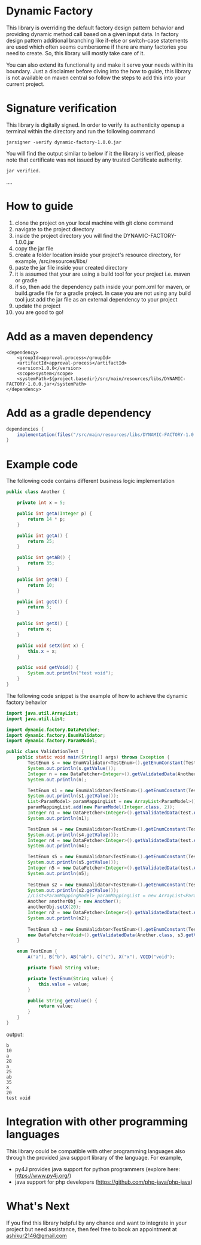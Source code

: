 # Dynamic Factory

This library is overriding the default factory design pattern behavior and providing dynamic method call based on a given input data. In factory design pattern additional branching like if-else or switch-case statements are used which often seems cumbersome if there are many factories you need to create. So, this library will mostly take care of it.

You can also extend its functionality and make it serve your needs within its boundary. Just a disclaimer before diving into the how to guide, this library is not available on maven central so follow the steps to add this into your current project.

# Signature verification

This library is digitally signed. In order to verify its authenticity openup a terminal within the directory and run the following command

```
jarsigner -verify dynamic-factory-1.0.0.jar
```

You will find the output similar to below if it the library is verified, please note that certificate was not issued by any trusted Certificate authority.

```
jar verified.
```
....

# How to guide

1. clone the project on your local machine with git clone command
2. navigate to the project directory
3. inside the project directory you will find the DYNAMIC-FACTORY-1.0.0.jar
4. copy the jar file
5. create a folder location inside your project's resource directory, for example, /src/resources/libs/
6. paste the jar file inside your created directory
7. it is assumed that your are using a build tool for your project i.e. maven or gradle
8. if so, then add the dependency path inside your pom.xml for maven, or build.gradle file for a gradle project. In case you are not using any build tool just add the jar file as an external dependency to your project
9. update the project
10. you are good to go!

# Add as a maven dependency

```maven
<dependency>
	<groupId>approval.process</groupId>
	<artifactId>approval-process</artifactId>
	<version>1.0.0</version>
	<scope>system</scope>
	<systemPath>${project.basedir}/src/main/resources/libs/DYNAMIC-FACTORY-1.0.0.jar</systemPath>
</dependency>
```

# Add as a gradle dependency

```gradle
dependencies {
    implementation(files("/src/main/resources/libs/DYNAMIC-FACTORY-1.0.0.jar"))
}
```


# Example code

The following code contains different business logic implementation 

```java
public class Another {

	private int x = 5;

	public int getA(Integer p) {
		return 14 * p;
	}

	public int getA() {
		return 25;
	}

	public int getAB() {
		return 35;
	}

	public int getB() {
		return 10;
	}

	public int getC() {
		return 5;
	}

	public int getX() {
		return x;
	}

	public void setX(int x) {
		this.x = x;
	}

	public void getVoid() {
		System.out.println("test void");
	}
}
```
The following code snippet is the example of how to achieve the dynamic factory behavior

```java
import java.util.ArrayList;
import java.util.List;

import dynamic.factory.DataFetcher;
import dynamic.factory.EnumValidator;
import dynamic.factory.ParamModel;

public class ValidationTest {
	public static void main(String[] args) throws Exception {
		TestEnum s = new EnumValidator<TestEnum>().getEnumConstant(TestEnum.class, TestEnum.B);
		System.out.println(s.getValue());
		Integer n = new DataFetcher<Integer>().getValidatedData(Another.class, s.getValue(), null, null, null);
		System.out.println(n);

		TestEnum s1 = new EnumValidator<TestEnum>().getEnumConstant(TestEnum.class, TestEnum.A);
		System.out.println(s1.getValue());
		List<ParamModel> paramMappingList = new ArrayList<ParamModel>();
		paramMappingList.add(new ParamModel(Integer.class, 2));
		Integer n1 = new DataFetcher<Integer>().getValidatedData(test.Another.class, s1.getValue(), paramMappingList, null, null);
		System.out.println(n1);

		TestEnum s4 = new EnumValidator<TestEnum>().getEnumConstant(TestEnum.class, TestEnum.A);
		System.out.println(s4.getValue());
		Integer n4 = new DataFetcher<Integer>().getValidatedData(test.Another.class, s4.getValue(), null, null, null);
		System.out.println(n4);

		TestEnum s5 = new EnumValidator<TestEnum>().getEnumConstant(TestEnum.class, TestEnum.AB);
		System.out.println(s5.getValue());
		Integer n5 = new DataFetcher<Integer>().getValidatedData(test.Another.class, s5.getValue(), null, null, null);
		System.out.println(n5);
		
		TestEnum s2 = new EnumValidator<TestEnum>().getEnumConstant(TestEnum.class, TestEnum.X);
		System.out.println(s2.getValue());
		//List<ParamMappingModel> paramMappingList = new ArrayList<ParamMappingModel>();
		Another anotherObj = new Another();
		anotherObj.setX(20);
		Integer n2 = new DataFetcher<Integer>().getValidatedData(test.Another.class, s2.getValue(), null, anotherObj, null);
		System.out.println(n2);
		
		TestEnum s3 = new EnumValidator<TestEnum>().getEnumConstant(TestEnum.class, TestEnum.VOID);
		new DataFetcher<Void>().getValidatedData(Another.class, s3.getValue(), null, null, null);
	}

	enum TestEnum {
		A("a"), B("b"), AB("ab"), C("c"), X("x"), VOID("void");

		private final String value;

		private TestEnum(String value) {
			this.value = value;
		}

		public String getValue() {
			return value;
		}
	}
}
```
output:
```
b
10
a
28
a
25
ab
35
x
20
test void
```

# Integration with other programming languages

This library could be compatible with other programming languages also through the provided java support library of the language.
For example, 

* py4J provides java support for python programmers (explore here: https://www.py4j.org/)
* java support for php developers (https://github.com/php-java/php-java)

# What's Next

If you find this library helpful by any chance and want to integrate in your project but need assistance, then feel free to book an appointment at ashikur2146@gmail.com
